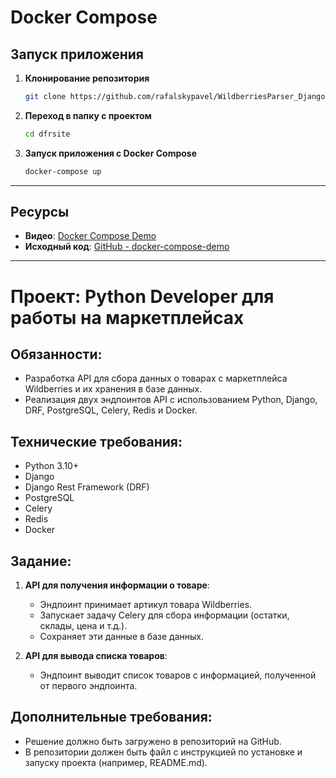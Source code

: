 
# Docker Compose

## Запуск приложения

1. **Клонирование репозитория**


   ```bash
   git clone https://github.com/rafalskypavel/WildberriesParser_DjangoDocker.git
   ```

2. **Переход в папку с проектом**


   ```bash
   cd dfrsite
   ```

3. **Запуск приложения с Docker Compose**


   ```bash
   docker-compose up
   ```

---

## Ресурсы

- **Видео**: [Docker Compose Demo](https://www.youtube.com/watch?v=0uLDObuutFs&t=1007s)
- **Исходный код**: [GitHub - docker-compose-demo](https://github.com/python-dev-blog/docker-compose-demo)

---

# Проект: Python Developer для работы на маркетплейсах

## Обязанности:
- Разработка API для сбора данных о товарах с маркетплейса Wildberries и их хранения в базе данных.
- Реализация двух эндпоинтов API с использованием Python, Django, DRF, PostgreSQL, Celery, Redis и Docker.

## Технические требования:
- Python 3.10+
- Django
- Django Rest Framework (DRF)
- PostgreSQL
- Celery
- Redis
- Docker

## Задание:

1. **API для получения информации о товаре**:
   - Эндпоинт принимает артикул товара Wildberries.
   - Запускает задачу Celery для сбора информации (остатки, склады, цена и т.д.).
   - Сохраняет эти данные в базе данных.

2. **API для вывода списка товаров**:
   - Эндпоинт выводит список товаров с информацией, полученной от первого эндпоинта.

## Дополнительные требования:
- Решение должно быть загружено в репозиторий на GitHub.
- В репозитории должен быть файл с инструкцией по установке и запуску проекта (например, README.md).
